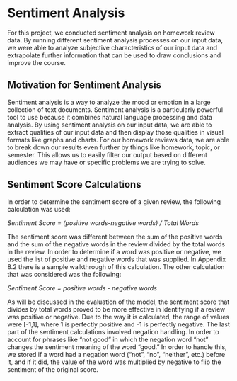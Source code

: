 # Sentiment Analysis

For this project, we conducted sentiment analysis on homework review data. By running different sentiment analysis processes on our input data, we were able to analyze subjective characteristics of our input data and extrapolate further information that can be used to draw conclusions and improve the course.

## Motivation for Sentiment Analysis

Sentiment analysis is a way to analyze the mood or emotion in a large collection of text documents. Sentiment analysis is a particularly powerful tool to use because it combines natural language processing and data analysis. By using sentiment analysis on our input data, we are able to extract qualities of our input data and then display those qualities in visual formats like graphs and charts. For our homework reviews data, we are able to break down our results even further by things like homework, topic, or semester.  This allows us to easily filter our output based on different audiences we may have or specific problems we are trying to solve. 

## Sentiment Score Calculations

In order to determine the sentiment score of a given review, the following calculation was used: 

*Sentiment Score = (positive words-negative words) / Total Words*

The sentiment score was different between the sum of the positive words and the sum of the  negative words in the review divided by the total words in the review. In order to determine if a word was positive or negative, we used the list of positive and negative words that was supplied. In Appendix 8.2 there is a sample walkthrough of this calculation. The other calculation that was considered was the following:

*Sentiment Score = positive words - negative words*

As will be discussed in the evaluation of the model, the sentiment score that divides by total words proved to be more effective in identifying if a review was positive or negative. Due to the way it is calculated, the range of values were [-1,1], where 1 is perfectly positive and -1 is perfectly negative. 
    The last part of the sentiment calculations involved negation handling. In order to account for phrases like “not good” in which the negation word “not” changes the sentiment meaning of the word “good.” In order to handle this, we stored if a word had a negation word (“not”, “no”, “neither”, etc.) before it, and if it did, the value of the word was multiplied by negative to flip the sentiment of the original score.
